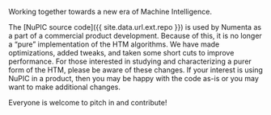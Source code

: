 <p class="lead">
  Working together towards a new era of Machine Intelligence.
</p>

The [NuPIC source code]({{ site.data.url.ext.repo }}) is used by Numenta as a
part of a commercial product development. Because of this, it is no longer a
“pure” implementation of the HTM algorithms. We have made optimizations, added
tweaks, and taken some short cuts to improve performance. For those interested
in studying and characterizing a purer form of the HTM, please be aware of these
changes. If your interest is using NuPIC in a product, then you may be happy
with the code as-is or you may want to make additional changes.

Everyone is welcome to pitch in and contribute!
